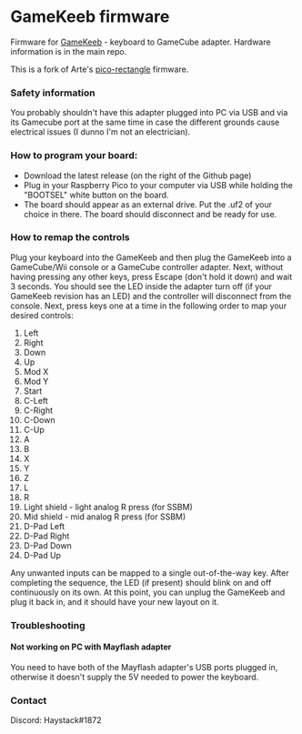 # GameKeeb firmware

Firmware for [GameKeeb](https://github.com/JonnyHaystack/GameKeeb) - keyboard to
GameCube adapter. Hardware information is in the main repo.

This is a fork of Arte's
[pico-rectangle](https://github.com/JulienBernard3383279/pico-rectangle)
firmware.

### Safety information

You probably shouldn't have this adapter plugged into PC via USB and via its
Gamecube port at the same time in case the different grounds cause electrical
issues (I dunno I'm not an electrician).

### How to program your board:

- Download the latest release (on the right of the Github page)
- Plug in your Raspberry Pico to your computer via USB while holding the "BOOTSEL" white button on the board.
- The board should appear as an external drive. Put the .uf2 of your choice in there. The board should disconnect and be ready for use.

### How to remap the controls

Plug your keyboard into the GameKeeb and then plug the GameKeeb into a GameCube/Wii console or a GameCube controller adapter. Next, without having pressing any other keys, press Escape (don't hold it down) and wait 3 seconds. You should see the LED inside the adapter turn off (if your GameKeeb revision has an LED) and the controller will disconnect from the console. Next, press keys one at a time in the following order to map your desired controls:

1. Left
2. Right
3. Down
4. Up
5. Mod X
6. Mod Y
7. Start
8. C-Left
9. C-Right
10. C-Down
11. C-Up
12. A
13. B
14. X
15. Y
16. Z
17. L
18. R
19. Light shield - light analog R press (for SSBM)
20. Mid shield - mid analog R press (for SSBM)
21. D-Pad Left
22. D-Pad Right
23. D-Pad Down
24. D-Pad Up

Any unwanted inputs can be mapped to a single out-of-the-way key. After completing the sequence, the LED (if present) should blink on and off continuously on its own. At this point, you can unplug the GameKeeb and plug it back in, and it should have your new layout on it.

### Troubleshooting

#### Not working on PC with Mayflash adapter

You need to have both of the Mayflash adapter's USB ports plugged in, otherwise
it doesn't supply the 5V needed to power the keyboard.

### Contact

Discord: Haystack#1872
